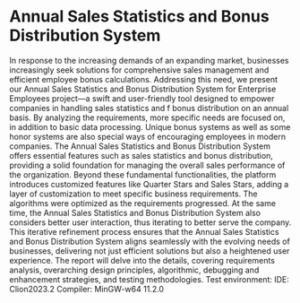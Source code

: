 # Annual Sales Statistics and Bonus Distribution System

In response to the increasing demands of an expanding market, businesses increasingly seek solutions for comprehensive sales management and efficient employee bonus calculations. Addressing this need, we present our Annual Sales Statistics and Bonus Distribution System for Enterprise Employees project—a swift and user-friendly tool designed to empower companies in handling sales statistics and f bonus distribution on an annual basis.
By analyzing the requirements, more specific needs are focused on, in addition to basic data processing. Unique bonus systems as well as some honor systems are also special ways of encouraging employees in modern companies.
The Annual Sales Statistics and Bonus Distribution System offers essential features such as sales statistics and bonus distribution, providing a solid foundation for managing the overall sales performance of the organization. Beyond these fundamental functionalities, the platform introduces customized features like Quarter Stars and Sales Stars, adding a layer of customization to meet specific business requirements.
The algorithms were optimized as the requirements progressed. At the same time, the Annual Sales Statistics and Bonus Distribution System also considers better user interaction, thus iterating to better serve the company. This iterative refinement process ensures that the Annual Sales Statistics and Bonus Distribution System aligns seamlessly with the evolving needs of businesses, delivering not just efficient solutions but also a heightened user experience. The report will delve into the details, covering requirements analysis, overarching design principles, algorithmic, debugging and enhancement strategies, and testing methodologies. 
Test environment:
IDE: Clion2023.2
Compiler: MinGW-w64 11.2.0